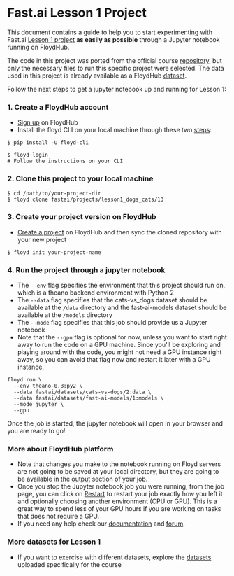 # Fast.ai Lesson 1 Project

This document contains a guide to help you to start experimenting with Fast.ai [Lesson 1 project](http://course.fast.ai/lessons/lesson1.html) **as easily as possible** through a Jupyter notebook running on FloydHub.

The code in this project was ported from the official course [repository](https://github.com/fastai/courses/tree/master/deeplearning1/nbs), but only the necessary files to run this specific project were selected. The data used in this project is already available as a FloydHub [dataset](https://www.floydhub.com/fastai/datasets/cats-vs-dogs).


Follow the next steps to get a jupyter notebook up and running for Lesson 1:

### 1. Create a FloydHub account

* [Sign up](https://www.floydhub.com/signup) on FloydHub
* Install the floyd CLI on your local machine through these two [steps](https://www.floydhub.com/welcome):

```
$ pip install -U floyd-cli

$ floyd login
# Follow the instructions on your CLI
```

### 2. Clone this project to your local machine

```
$ cd /path/to/your-project-dir
$ floyd clone fastai/projects/lesson1_dogs_cats/13
```

### 3. Create your project version on FloydHub
* [Create a project](https://www.floydhub.com/projects/create) on FloydHub and then sync the cloned repository with your new project
```
$ floyd init your-project-name
```


### 4. Run the project through a jupyter notebook

* The `--env` flag specifies the environment that this project should run on, which is a theano backend environment with Python 2
* The `--data` flag specifies that the cats-vs_dogs dataset should be available at the `/data` directory and the fast-ai-models dataset should be available at the `/models` directory
* The `--mode` flag specifies that this job should provide us a Jupyter notebook
* Note that the `--gpu` flag is optional for now, unless you want to start right away to run the code on a GPU machine. Since you'll be exploring and playing around with the code, you might not need a GPU instance right away, so you can avoid that flag now and restart it later with a GPU instance.

```
floyd run \
  --env theano-0.8:py2 \
  --data fastai/datasets/cats-vs-dogs/2:data \
  --data fastai/datasets/fast-ai-models/1:models \
  --mode jupyter \
  --gpu
```


Once the job is started, the jupyter notebook will open in your browser and you are ready to go!

### More about FloydHub platform

* Note that changes you make to the notebook running on Floyd servers are not going to be saved at your local directory, but they are going to be available in the [output](https://www.floydhub.com/fastai/projects/lesson1_dogs_cats/13/output) section of your job.
* Once you stop the Jupyter notebook job you were running, from the job page, you can click on [Restart](http://blog.floydhub.com/restart-jupyter-notebook-workflow/?utm_medium=email&utm_source=21sep17) to restart your job exactly how you left it and optionally choosing another environment (CPU or GPU). This is a great way to spend less of your GPU hours if you are working on tasks that does not require a GPU.
* If you need any help check our [documentation](http://docs.floydhub.com/) and [forum](https://forum.floydhub.com/).


### More datasets for Lesson 1

* If you want to exercise with different datasets, explore the [datasets](https://www.floydhub.com/fastai/datasets) uploaded specifically for the course